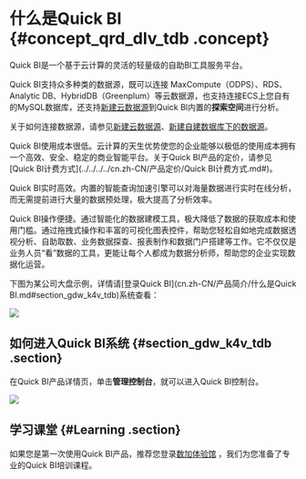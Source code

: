 # 什么是Quick BI {#concept_qrd_dlv_tdb .concept}

Quick BI是一个基于云计算的灵活的轻量级的自助BI工具服务平台。

Quick BI支持众多种类的数据源，既可以连接 MaxCompute（ODPS）、RDS、Analytic DB、HybridDB（Greenplum）等云数据源，也支持连接ECS上您自有的MySQL数据库，还支持[新建云数据源](../../../../cn.zh-CN/用户指南/数据建模/管理数据源/新建云数据源.md#)到Quick BI内置的**探索空间**进行分析。

关于如何连接数据源，请参见[新建云数据源](../../../../cn.zh-CN/用户指南/数据建模/管理数据源/新建云数据源.md#)、[新建自建数据库下的数据源](../../../../cn.zh-CN/用户指南/数据建模/管理数据源/新建自建数据库下的数据源.md#)。

Quick BI使用成本很低。云计算的天生优势使您的企业能够以极低的使用成本拥有一个高效、安全、稳定的商业智能平台。关于Quick BI产品的定价，请参见[Quick BI计费方式](../../../../cn.zh-CN/产品定价/Quick BI计费方式.md#)。

Quick BI实时高效。内置的智能查询加速引擎可以对海量数据进行实时在线分析，而无需提前进行大量的数据预处理，极大提高了分析效率。

Quick BI操作便捷。通过智能化的数据建模工具，极大降低了数据的获取成本和使用门槛。通过拖拽式操作和丰富的可视化图表控件，帮助您轻松自如地完成数据透视分析、自助取数、业务数据探查、报表制作和数据门户搭建等工作。它不仅仅是业务人员“看”数据的工具，更能让每个人都成为数据分析师，帮助您的企业实现数据化运营。

下图为某公司大盘示例，详情请[登录Quick BI](cn.zh-CN/产品简介/什么是Quick BI.md#section_gdw_k4v_tdb)系统查看：

![](http://static-aliyun-doc.oss-cn-hangzhou.aliyuncs.com/assets/img/9062/154328746310653_zh-CN.png)

## 如何进入Quick BI系统 {#section_gdw_k4v_tdb .section}

在Quick BI产品详情页，单击**管理控制台**，就可以进入Quick BI控制台。

![](http://static-aliyun-doc.oss-cn-hangzhou.aliyuncs.com/assets/img/9062/1543287463988_zh-CN.png)

## 学习课堂 {#Learning .section}

如果您是第一次使用Quick BI产品，推荐您登录[数加体验馆](https://help.aliyun.com/document_detail/30250.html) ，我们为您准备了专业的Quick BI培训课程。

